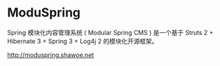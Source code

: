 ModuSpring
=======

Spring 模块化内容管理系统 ( Modular Spring CMS ) 是一个基于 Struts 2 + Hibernate 3 + Spring 3 + Log4j 2 的模块化开源框架。

http://moduspring.shawoe.net


